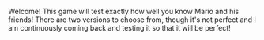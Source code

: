 Welcome! This game will test exactly how well you know Mario and his friends! There are two versions to choose from, though it's not perfect and I am continuously coming back and testing it so that it will be perfect!

